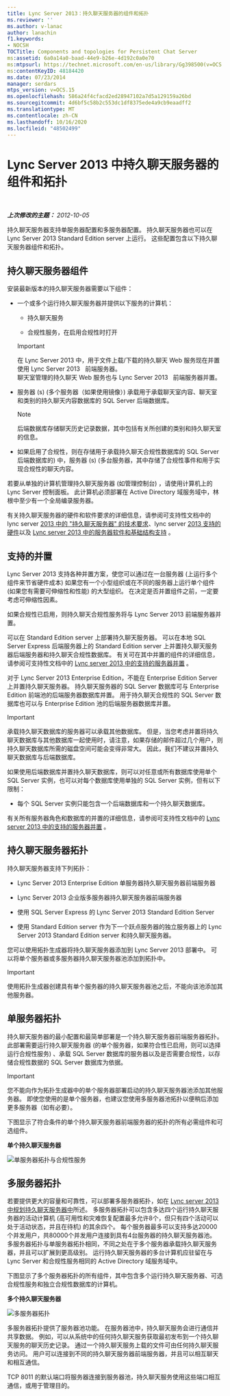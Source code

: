 ```yaml
---
title: Lync Server 2013：持久聊天服务器的组件和拓扑
ms.reviewer: ''
ms.author: v-lanac
author: lanachin
f1.keywords:
- NOCSH
TOCTitle: Components and topologies for Persistent Chat Server
ms:assetid: 6a0a14a0-baad-44e9-b26e-4d192c0a0e70
ms:mtpsurl: https://technet.microsoft.com/en-us/library/Gg398500(v=OCS.15)
ms:contentKeyID: 48184420
ms.date: 07/23/2014
manager: serdars
mtps_version: v=OCS.15
ms.openlocfilehash: 586a24f4cfacd2ed28947102a7d5a129159a26bd
ms.sourcegitcommit: 4d6bf5c58b2c553dc1df8375ede4a9cb9eaadff2
ms.translationtype: MT
ms.contentlocale: zh-CN
ms.lasthandoff: 10/16/2020
ms.locfileid: "48502499"
---
```

# <a name="components-and-topologies-for-persistent-chat-server-in-lync-server-2013"></a>Lync Server 2013 中持久聊天服务器的组件和拓扑

<div data-xmlns="http://www.w3.org/1999/xhtml">

<div class="topic" data-xmlns="http://www.w3.org/1999/xhtml" data-msxsl="urn:schemas-microsoft-com:xslt" data-cs="https://msdn.microsoft.com/">

<div data-asp="https://msdn2.microsoft.com/asp">



</div>

<div id="mainSection">

<div id="mainBody">

<span> </span>

_**上次修改的主题：** 2012-10-05_

持久聊天服务器支持单服务器配置和多服务器配置。 持久聊天服务器也可以在 Lync Server 2013 Standard Edition server 上运行。 这些配置包含以下持久聊天服务器组件和拓扑。

<div>

## <a name="persistent-chat-server-components"></a>持久聊天服务器组件

安装最新版本的持久聊天服务器需要以下组件：

  - 一个或多个运行持久聊天服务器并提供以下服务的计算机：
    
      - 持久聊天服务
    
      - 合规性服务，在启用合规性时打开
    
    <div>
    

    > [!IMPORTANT]  
    > 在 Lync Server 2013 中，用于文件上载/下载的持久聊天 Web 服务现在并置使用 Lync Server 2013 &nbsp; 前端服务器。<BR>聊天室管理的持久聊天 Web 服务也与 Lync Server 2013 &nbsp; 前端服务器并置。

    
    </div>

  - 服务器 (s)  (多个服务器（如果使用镜像）) 承载用于承载聊天室内容、聊天室和类别的持久聊天内容数据库的 SQL Server 后端数据库。
    
    <div>
    

    > [!NOTE]  
    > 后端数据库存储聊天历史记录数据，其中包括有关所创建的类别和持久聊天室的信息。

    
    </div>

  - 如果启用了合规性，则在存储用于承载持久聊天合规性数据库的 SQL Server 后端数据库的) 中，服务器 (s)  (多台服务器，其中存储了合规性事件和用于实现合规性的聊天内容。

若要从单独的计算机管理持久聊天服务器 (如管理控制台) ，请使用计算机上的 Lync Server 控制面板。 此计算机必须部署在 Active Directory 域服务域中，林根中至少有一个全局编录服务器。

有关持久聊天服务器的硬件和软件要求的详细信息，请参阅可支持性文档中的 lync server [2013 中的 "持久聊天服务器" 的技术要求](lync-server-2013-technical-requirements-for-persistent-chat-server.md)、lync server [2013 支持的硬件](lync-server-2013-supported-hardware.md)以及 [Lync server 2013 中的服务器软件和基础结构支持](lync-server-2013-server-software-and-infrastructure-support.md) 。

</div>

<div>

## <a name="supported-collocation"></a>支持的并置

Lync Server 2013 支持各种并置方案，使您可以通过在一台服务器 (上运行多个组件来节省硬件成本) 如果您有一个小型组织或在不同的服务器上运行单个组件 (如果您有需要可伸缩性和性能) 的大型组织。 在决定是否并置组件之前，一定要考虑可伸缩性因素。

如果合规性已启用，则持久聊天合规性服务将与 Lync Server 2013 前端服务器并置。

可以在 Standard Edition server 上部署持久聊天服务器。 可以在本地 SQL Server Express 后端服务器上的 Standard Edition server 上并置持久聊天服务器后端服务器和持久聊天合规性数据库。 有关可在其中并置的组件的详细信息，请参阅可支持性文档中的 [Lync server 2013 中的支持的服务器并置](lync-server-2013-supported-server-collocation.md) 。

对于 Lync Server 2013 Enterprise Edition，不能在 Enterprise Edition Server 上并置持久聊天服务器。 持久聊天服务器的 SQL Server 数据库可与 Enterprise Edition 前端池的后端服务器数据库并置。 用于持久聊天合规性的 SQL Server 数据库也可以与 Enterprise Edition 池的后端服务器数据库并置。

<div>


> [!IMPORTANT]  
> 承载持久聊天数据库的服务器可以承载其他数据库。 但是，当您考虑并置将持久聊天数据库与其他数据库一起使用时，请注意，如果存储的邮件超过几个用户，则持久聊天数据库所需的磁盘空间可能会变得非常大。 因此，我们不建议并置持久聊天数据库与后端数据库。



</div>

如果使用后端数据库并置持久聊天数据库，则可以对任意或所有数据库使用单个 SQL Server 实例，也可以对每个数据库使用单独的 SQL Server 实例，但有以下限制：

  - 每个 SQL Server 实例只能包含一个后端数据库和一个持久聊天数据库。

有关所有服务器角色和数据库的并置的详细信息，请参阅可支持性文档中的 [Lync server 2013 中的支持的服务器并置](lync-server-2013-supported-server-collocation.md) 。

</div>

<div>

## <a name="persistent-chat-server-topologies"></a>持久聊天服务器拓扑

持久聊天服务器支持下列拓扑：

  - Lync Server 2013 Enterprise Edition 单服务器持久聊天服务器前端服务器

  - Lync Server 2013 企业版多服务器持久聊天服务器前端服务器

  - 使用 SQL Server Express 的 Lync Server 2013 Standard Edition Server

  - 使用 Standard Edition server 作为下一个跃点服务器的独立服务器上的 Lync Server 2013 Standard Edition server 和持久聊天服务器。

您可以使用拓扑生成器将持久聊天服务器添加到 Lync Server 2013 部署中。 可以将单个服务器或多服务器持久聊天服务器池添加到拓扑中。

<div>


> [!IMPORTANT]  
> 使用拓扑生成器创建具有单个服务器的持久聊天服务器池之后，不能向该池添加其他服务器。



</div>

<div>

## <a name="single-server-topology"></a>单服务器拓扑

持久聊天服务器的最小配置和最简单部署是一个持久聊天服务器前端服务器拓扑。 此部署需要运行持久聊天服务器 (的单个服务器，如果符合性已启用，则可以选择运行合规性服务) 、承载 SQL Server 数据库的服务器以及是否需要合规性，以存储合规性数据的 SQL Server 数据库为依据。

<div>


> [!IMPORTANT]  
> 您不能向作为拓扑生成器中的单个服务器部署启动的持久聊天服务器池添加其他服务器。 即使您使用的是单个服务器，也建议您使用多服务器池拓扑以便稍后添加更多服务器（如有必要）。



</div>

下图显示了符合条件的单个持久聊天服务器前端服务器的拓扑的所有必需组件和可选组件。

**单个持久聊天服务器**

![单服务器拓扑与合规性服务](images/Gg398500.9168fa52-61e0-4d17-a14d-45fd32e81456(OCS.15).jpg "单服务器拓扑与合规性服务")

</div>

<div>

## <a name="multiple-server-topology"></a>多服务器拓扑

若要提供更大的容量和可靠性，可以部署多服务器拓扑，如在 [Lync server 2013 中规划持久聊天服务器中](lync-server-2013-planning-for-persistent-chat-server.md)所述。 多服务器拓扑可以包含多达四个运行持久聊天服务器的活动计算机 (高可用性和灾难恢复配置最多允许8个，但只有四个活动可以处于活动状态，并且在待机) 的其余四个。 每个服务器最多可以支持多达20000个并发用户，共80000个并发用户连接到具有4台服务器的持久聊天服务器池。 多服务器拓扑与单服务器拓扑相同，不同之处在于多个服务器承载持久聊天服务器，并且可以扩展到更高级别。 运行持久聊天服务器的多台计算机应驻留在与 Lync Server 和合规性服务相同的 Active Directory 域服务域中。

下图显示了多个服务器拓扑的所有组件，其中包含多个运行持久聊天服务器、可选合规性服务和独立合规性数据库的计算机。

**多个持久聊天服务器**

![多服务器拓扑](images/Gg398500.19aea898-28df-4d9b-903c-f72ef062d919(OCS.15).jpg "多服务器拓扑")

多服务器拓扑提供了服务器池功能。 在服务器池中，持久聊天服务会进行通信并共享数据。 例如，可以从系统中的任何持久聊天服务获取最初发布到一个持久聊天服务的聊天历史记录。 通过一个持久聊天服务上载的文件可由任何持久聊天服务访问。 用户可以连接到不同的持久聊天服务器前端服务器，并且可以相互聊天和相互通信。

TCP 8011 的默认端口将服务器连接到服务器池，持久聊天服务使用这些端口相互通信，或用于管理目的。

</div>

</div>

</div>

<span> </span>

</div>

</div>

</div>

